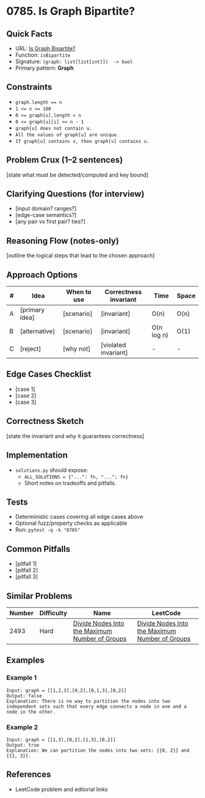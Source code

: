 # 0785. Is Graph Bipartite?

## Quick Facts

- URL: [Is Graph Bipartite?](https://leetcode.com/problems/is-graph-bipartite/)
- Function: `isBipartite`
- Signature: `(graph: list[list[int]])  -> bool`
- Primary pattern: **Graph**

## Constraints

- `graph.length == n`
- `1 <= n <= 100`
- `0 <= graph[u].length < n`
- `0 <= graph[u][i] <= n - 1`
- `graph[u] does not contain u.`
- `All the values of graph[u] are unique.`
- `If graph[u] contains v, then graph[v] contains u.`

## Problem Crux (1–2 sentences)

[state what must be detected/computed and key bound]

## Clarifying Questions (for interview)

- [input domain? ranges?]
- [edge-case semantics?]
- [any pair vs first pair? ties?]

## Reasoning Flow (notes-only)

[outline the logical steps that lead to the chosen approach]

## Approach Options

| # | Idea | When to use | Correctness invariant | Time | Space |
|---|------|-------------|-----------------------|------|-------|
| A | [primary idea] | [scenario] | [invariant] | O(n) | O(n) |
| B | [alternative] | [scenario] | [invariant] | O(n log n) | O(1) |
| C | [reject] | [why not] | [violated invariant] | - | - |

## Edge Cases Checklist

- [case 1]
- [case 2]
- [case 3]

## Correctness Sketch

[state the invariant and why it guarantees correctness]

## Implementation

- `solutions.py` should expose:
  - `ALL_SOLUTIONS = {"...": fn, "...": fn}`
  - Short notes on tradeoffs and pitfalls.

## Tests

- Deterministic cases covering all edge cases above
- Optional fuzz/property checks as applicable
- Run: `pytest -q -k "0785"`

## Common Pitfalls

- [pitfall 1]
- [pitfall 2]
- [pitfall 3]

## Similar Problems

| Number | Difficulty | Name | LeetCode |
|---|---|---|---|
| 2493 | Hard | [Divide Nodes Into the Maximum Number of Groups](../2493-divide-nodes-into-the-maximum-number-of-groups/readme.md) | [Divide Nodes Into the Maximum Number of Groups](https://leetcode.com/problems/divide-nodes-into-the-maximum-number-of-groups/) |

## Examples

### Example 1

```text
Input: graph = [[1,2,3],[0,2],[0,1,3],[0,2]]
Output: false
Explanation: There is no way to partition the nodes into two independent sets such that every edge connects a node in one and a node in the other.
```

### Example 2

```text
Input: graph = [[1,3],[0,2],[1,3],[0,2]]
Output: true
Explanation: We can partition the nodes into two sets: {{0, 2}} and {{1, 3}}.
```

## References

- LeetCode problem and editorial links
